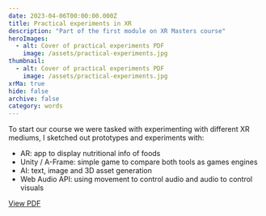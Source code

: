 ```yaml
---
date: 2023-04-06T00:00:00.000Z
title: Practical experiments in XR
description: "Part of the first module on XR Masters course"
heroImages:
  - alt: Cover of practical experiments PDF
    image: /assets/practical-experiments.jpg
thumbnail:
  - alt: Cover of practical experiments PDF
    image: /assets/practical-experiments.jpg
xrMa: true
hide: false
archive: false
category: words
---
```


To start our course we were tasked with experimenting with different XR mediums, I sketched out prototypes and experiments with:

- AR: app to display nutritional info of foods
- Unity / A-Frame: simple game to compare both tools as games engines
- AI: text, image and 3D asset generation
- Web Audio API: using movement to control audio and audio to control visuals

[View PDF](/assets/practical-experiments.pdf)
